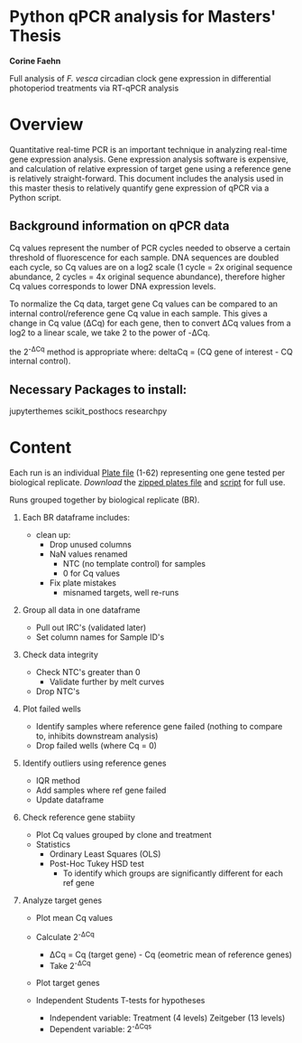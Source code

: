 # Python qPCR analysis for Masters' Thesis
**Corine Faehn**

Full analysis of *F. vesca* circadian clock gene expression in differential photoperiod treatments via RT-qPCR analysis 

# Overview
Quantitative real-time PCR is an important technique in analyzing real-time gene expression analysis. Gene expression analysis software is expensive, and calculation of relative expression of target gene using a reference gene is relatively straight-forward. This document includes the analysis used in this master thesis to relatively quantify gene expression of qPCR via a Python script. 

## Background information on qPCR data
Cq values represent the number of PCR cycles needed to observe a certain threshold of fluorescence for each sample. DNA sequences are doubled each cycle, so Cq values are on a log2 scale (1 cycle = 2x original sequence abundance, 2 cycles = 4x original sequence abundance), therefore higher Cq values corresponds to lower DNA expression levels. 

To normalize the Cq data, target gene Cq values can be compared to an internal control/reference gene Cq value in each sample. 
This gives a change in Cq value (ΔCq) for each gene, then to convert ΔCq values from a log2 to a linear scale, we take 2 to the power of -ΔCq.

the 2<sup>-ΔCq</sup> method is appropriate where: 
    deltaCq =  (CQ gene of interest - CQ internal control).


## Necessary Packages to install:

jupyterthemes
scikit_posthocs
researchpy

# Content 
Each run is an individual [Plate file](https://github.com/corinef/thesis-Python-qPCR/tree/main/Plate%20files) (1-62) representing one gene tested per biological replicate. *Download* the [zipped plates file](https://github.com/corinef/Python-qPCR-analysis/blob/main/Plate%20files/plate_files.zip) and [script](https://github.com/corinef/Python-qPCR-analysis/blob/main/Updated_qPCRdata_analysis.ipynb) for full use. 


Runs grouped together by biological replicate (BR). 

1. Each BR dataframe includes: 
    * clean up:
        * Drop unused columns
        * NaN values renamed
            * NTC (no template control) for samples
            * 0 for Cq values
        * Fix plate mistakes 
            * misnamed targets, well re-runs
            
2. Group all data in one dataframe
    * Pull out IRC's (validated later)
    * Set column names for Sample ID's

3. Check data integrity
    * Check NTC's greater than 0
        * Validate further by melt curves
    * Drop NTC's
    
4. Plot failed wells
    * Identify samples where reference gene failed (nothing to compare to, inhibits downstream analysis)
    * Drop failed wells (where Cq = 0)
    
5. Identify outliers using reference genes
    * IQR method
    * Add samples where ref gene failed
    * Update dataframe
   
6. Check reference gene stabiity
    * Plot Cq values grouped by clone and treatment
    * Statistics
        * Ordinary Least Squares (OLS)
        * Post-Hoc Tukey HSD test
            * To identify which groups are significantly different for each ref gene
            
7. Analyze target genes
    * Plot mean Cq values
    * Calculate 2<sup>-ΔCq
    
        * ΔCq = Cq (target gene) - Cq (eometric mean of reference genes)
        * Take 2<sup>-ΔCq
    * Plot target genes
    * Independent Students T-tests for hypotheses
        * Independent variable: Treatment (4 levels) Zeitgeber (13 levels)
        * Dependent variable: 2<sup>-ΔCqs



    
<!-- This content will not appear in the rendered Markdown   

Unused for analysis:
    Inter-Run-Calibrator (IRC) dataframe includes:
    * Merge of all IRC data
    * Grouped by plate
    * Fit Ordinary Least Squares (OLS) regression model using an estimation method
        * estimate relationship between plate and Cq values  
-->

